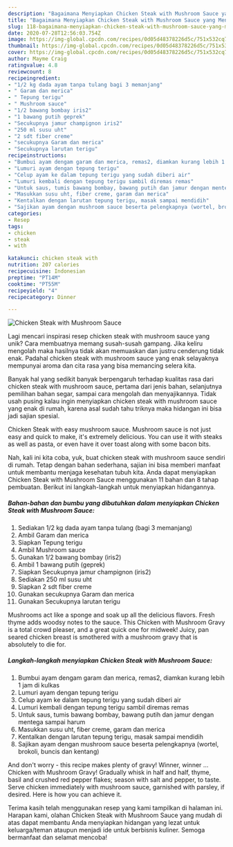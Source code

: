 ```yaml
---
description: "Bagaimana Menyiapkan Chicken Steak with Mushroom Sauce yang Menggugah Selera"
title: "Bagaimana Menyiapkan Chicken Steak with Mushroom Sauce yang Menggugah Selera"
slug: 118-bagaimana-menyiapkan-chicken-steak-with-mushroom-sauce-yang-menggugah-selera
date: 2020-07-28T12:56:03.754Z
image: https://img-global.cpcdn.com/recipes/0d05d48378226d5c/751x532cq70/chicken-steak-with-mushroom-sauce-foto-resep-utama.jpg
thumbnail: https://img-global.cpcdn.com/recipes/0d05d48378226d5c/751x532cq70/chicken-steak-with-mushroom-sauce-foto-resep-utama.jpg
cover: https://img-global.cpcdn.com/recipes/0d05d48378226d5c/751x532cq70/chicken-steak-with-mushroom-sauce-foto-resep-utama.jpg
author: Mayme Craig
ratingvalue: 4.8
reviewcount: 8
recipeingredient:
- "1/2 kg dada ayam tanpa tulang bagi 3 memanjang"
- " Garam dan merica"
- " Tepung terigu"
- " Mushroom sauce"
- "1/2 bawang bombay iris2"
- "1 bawang putih geprek"
- "Secukupnya jamur champignon iris2"
- "250 ml susu uht"
- "2 sdt fiber creme"
- "secukupnya Garam dan merica"
- "Secukupnya larutan terigu"
recipeinstructions:
- "Bumbui ayam dengam garam dan merica, remas2, diamkan kurang lebih 1 jam di kulkas"
- "Lumuri ayam dengan tepung terigu"
- "Celup ayam ke dalam tepung terigu yang sudah diberi air"
- "Lumuri kembali dengan tepung terigu sambil diremas remas"
- "Untuk saus, tumis bawang bombay, bawang putih dan jamur dengan mentega sampai harum"
- "Masukkan susu uht, fiber creme, garam dan merica"
- "Kentalkan dengan larutan tepung terigu, masak sampai mendidih"
- "Sajikan ayam dengan mushroom sauce beserta pelengkapnya (wortel, brokoli, buncis dan kentang)"
categories:
- Resep
tags:
- chicken
- steak
- with

katakunci: chicken steak with 
nutrition: 207 calories
recipecuisine: Indonesian
preptime: "PT14M"
cooktime: "PT55M"
recipeyield: "4"
recipecategory: Dinner

---
```



![Chicken Steak with Mushroom Sauce](https://img-global.cpcdn.com/recipes/0d05d48378226d5c/751x532cq70/chicken-steak-with-mushroom-sauce-foto-resep-utama.jpg)

Lagi mencari inspirasi resep chicken steak with mushroom sauce yang unik? Cara membuatnya memang susah-susah gampang. Jika keliru mengolah maka hasilnya tidak akan memuaskan dan justru cenderung tidak enak. Padahal chicken steak with mushroom sauce yang enak selayaknya mempunyai aroma dan cita rasa yang bisa memancing selera kita.

Banyak hal yang sedikit banyak berpengaruh terhadap kualitas rasa dari chicken steak with mushroom sauce, pertama dari jenis bahan, selanjutnya pemilihan bahan segar, sampai cara mengolah dan menyajikannya. Tidak usah pusing kalau ingin menyiapkan chicken steak with mushroom sauce yang enak di rumah, karena asal sudah tahu triknya maka hidangan ini bisa jadi sajian spesial.

Chicken Steak with easy mushroom sauce. Mushroom sauce is not just easy and quick to make, it&#39;s extremely delicious. You can use it with steaks as well as pasta, or even have it over toast along with some bacon bits.


Nah, kali ini kita coba, yuk, buat chicken steak with mushroom sauce sendiri di rumah. Tetap dengan bahan sederhana, sajian ini bisa memberi manfaat untuk membantu menjaga kesehatan tubuh kita. Anda dapat menyiapkan Chicken Steak with Mushroom Sauce menggunakan 11 bahan dan 8 tahap pembuatan. Berikut ini langkah-langkah untuk menyiapkan hidangannya.

<!--inarticleads1-->

##### Bahan-bahan dan bumbu yang dibutuhkan dalam menyiapkan Chicken Steak with Mushroom Sauce:

1. Sediakan 1/2 kg dada ayam tanpa tulang (bagi 3 memanjang)
1. Ambil  Garam dan merica
1. Siapkan  Tepung terigu
1. Ambil  Mushroom sauce
1. Gunakan 1/2 bawang bombay (iris2)
1. Ambil 1 bawang putih (geprek)
1. Siapkan Secukupnya jamur champignon (iris2)
1. Sediakan 250 ml susu uht
1. Siapkan 2 sdt fiber creme
1. Gunakan secukupnya Garam dan merica
1. Gunakan Secukupnya larutan terigu


Mushrooms act like a sponge and soak up all the delicious flavors. Fresh thyme adds woodsy notes to the sauce. This Chicken with Mushroom Gravy is a total crowd pleaser, and a great quick one for midweek! Juicy, pan seared chicken breast is smothered with a mushroom gravy that is absolutely to die for. 

<!--inarticleads2-->

##### Langkah-langkah menyiapkan Chicken Steak with Mushroom Sauce:

1. Bumbui ayam dengam garam dan merica, remas2, diamkan kurang lebih 1 jam di kulkas
1. Lumuri ayam dengan tepung terigu
1. Celup ayam ke dalam tepung terigu yang sudah diberi air
1. Lumuri kembali dengan tepung terigu sambil diremas remas
1. Untuk saus, tumis bawang bombay, bawang putih dan jamur dengan mentega sampai harum
1. Masukkan susu uht, fiber creme, garam dan merica
1. Kentalkan dengan larutan tepung terigu, masak sampai mendidih
1. Sajikan ayam dengan mushroom sauce beserta pelengkapnya (wortel, brokoli, buncis dan kentang)


And don&#39;t worry - this recipe makes plenty of gravy! Winner, winner … Chicken with Mushroom Gravy! Gradually whisk in half and half, thyme, basil and crushed red pepper flakes; season with salt and pepper, to taste. Serve chicken immediately with mushroom sauce, garnished with parsley, if desired. Here is how you can achieve it. 

Terima kasih telah menggunakan resep yang kami tampilkan di halaman ini. Harapan kami, olahan Chicken Steak with Mushroom Sauce yang mudah di atas dapat membantu Anda menyiapkan hidangan yang lezat untuk keluarga/teman ataupun menjadi ide untuk berbisnis kuliner. Semoga bermanfaat dan selamat mencoba!
